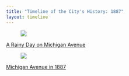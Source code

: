 ```yaml
---
title: "Timeline of the City's History: 1887"
layout: timeline
---
```


<article class="tile is-child box">
    <a href="/historical/timeline/1887/250" title="A Rainy Day on Michigan Avenue">
        <figure class="image is-128x128">
            <img src="/img/timeline/1887/small/250.jpg">
        </figure>
        <div class="content">
            <p>A Rainy Day on Michigan Avenue</p>
        </div>
    </a>
</article>

<article class="tile is-child box">
    <a href="/historical/timeline/1887/210" title="Michigan Avenue in 1887">
        <figure class="image is-128x128">
            <img src="/img/timeline/1887/small/210.jpg">
        </figure>
        <div class="content">
            <p>Michigan Avenue in 1887</p>
        </div>
    </a>
</article>